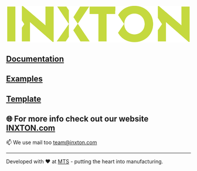 ![Inxton logo](./assets/logo.png)

## [Documentation](https://github.com/Inxton/documentation/blob/master/Inxton.Package.Vortex.Core/README.md)
## [Examples](https://github.com/Inxton/Examples-Inxton.Package.Vortex.Core)
## [Template](https://github.com/Inxton/template.core)

## 🌐  For more info check out our website [INXTON.com](https://www.inxton.com/)

📫  We use mail too team@inxton.com 

---
Developed with ❤ at [MTS](https://www.mts.sk/en) - putting the heart into manufacturing.
 
